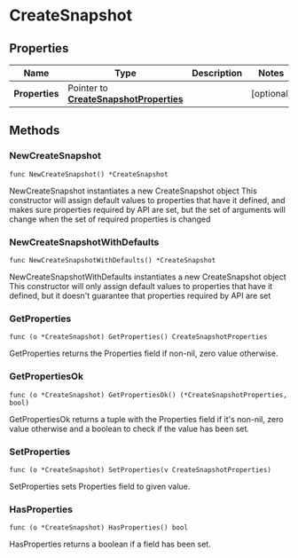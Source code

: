 # CreateSnapshot

## Properties

|Name | Type | Description | Notes|
|------------ | ------------- | ------------- | -------------|
|**Properties** | Pointer to [**CreateSnapshotProperties**](CreateSnapshotProperties.md) |  | [optional] |

## Methods

### NewCreateSnapshot

`func NewCreateSnapshot() *CreateSnapshot`

NewCreateSnapshot instantiates a new CreateSnapshot object
This constructor will assign default values to properties that have it defined,
and makes sure properties required by API are set, but the set of arguments
will change when the set of required properties is changed

### NewCreateSnapshotWithDefaults

`func NewCreateSnapshotWithDefaults() *CreateSnapshot`

NewCreateSnapshotWithDefaults instantiates a new CreateSnapshot object
This constructor will only assign default values to properties that have it defined,
but it doesn't guarantee that properties required by API are set

### GetProperties

`func (o *CreateSnapshot) GetProperties() CreateSnapshotProperties`

GetProperties returns the Properties field if non-nil, zero value otherwise.

### GetPropertiesOk

`func (o *CreateSnapshot) GetPropertiesOk() (*CreateSnapshotProperties, bool)`

GetPropertiesOk returns a tuple with the Properties field if it's non-nil, zero value otherwise
and a boolean to check if the value has been set.

### SetProperties

`func (o *CreateSnapshot) SetProperties(v CreateSnapshotProperties)`

SetProperties sets Properties field to given value.

### HasProperties

`func (o *CreateSnapshot) HasProperties() bool`

HasProperties returns a boolean if a field has been set.



